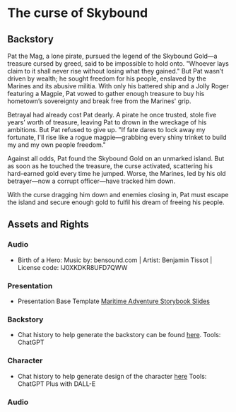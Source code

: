 # The curse of Skybound

## Backstory
Pat the Mag, a lone pirate, pursued the legend of the Skybound Gold—a treasure cursed by greed, said to be impossible to hold onto. "Whoever lays claim to it shall never rise without losing what they gained."  But Pat wasn’t driven by wealth; he sought freedom for his people, enslaved by the Marines and its abusive militia. With only his battered ship and a Jolly Roger featuring a Magpie, Pat vowed to gather enough treasure to buy his hometown’s sovereignty and break free from the Marines' grip.


Betrayal had already cost Pat dearly. A pirate he once trusted, stole five years’ worth of treasure, leaving Pat to drown in the wreckage of his ambitions. But Pat refused to give up. "If fate dares to lock away my fortunate, I'll rise like a rogue magpie—grabbing every shiny trinket to build my and my own people freedom."


Against all odds, Pat found the Skybound Gold on an unmarked island. But as soon as he touched the treasure, the curse activated, scattering his hard-earned gold every time he jumped. Worse, the Marines, led by his old betrayer—now a corrupt officer—have tracked him down.


With the curse dragging him down and enemies closing in, Pat must escape the island and secure enough gold to fulfil his dream of freeing his people.


## Assets and Rights

### Audio

- Birth of a Hero: Music by: bensound.com | Artist: Benjamin Tissot | License code: IJ0XKDKR8UFD7QWW

### Presentation
- Presentation Base Template [Maritime Adventure Storybook Slides](https://www.slidescarnival.com/template/maritime-adventure-storybook/59717)

### Backstory
- Chat history to help generate the backstory can be found [here](Docs/backstory-chat-ref.txt). Tools: ChatGPT

### Character
- Chat history to help generate design of the character [here](Docs/char-draw-ref.txt) Tools: ChatGPT Plus with DALL-E

### Audio


